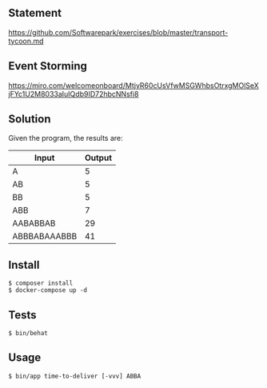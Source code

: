 ## Statement
https://github.com/Softwarepark/exercises/blob/master/transport-tycoon.md

## Event Storming
https://miro.com/welcomeonboard/MtjvR60cUsVfwMSGWhbsOtrxgMOlSeXjFYc1U2M8033aIuIQdb9ID72hbcNNsfi8

## Solution

Given the program, the results are:

| Input        | Output |
| ------------ | ------ |
| A            | 5      |
| AB           | 5      |
| BB           | 5      |
| ABB          | 7      |
| AABABBAB     | 29     |
| ABBBABAAABBB | 41     |

## Install

```
$ composer install
$ docker-compose up -d
```

## Tests

```
$ bin/behat
```

## Usage

```
$ bin/app time-to-deliver [-vvv] ABBA
```
